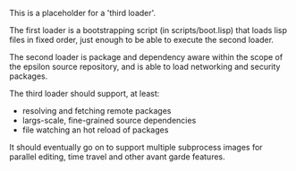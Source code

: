 This is a placeholder for a 'third loader'.

The first loader is a bootstrapping script (in scripts/boot.lisp)
that loads lisp files in fixed order, just enough to be able to
execute the second loader.

The second loader is package and dependency aware within the scope of
the epsilon source repository, and is able to load networking and
security packages.

The third loader should support, at least:

- resolving and fetching remote packages
- largs-scale, fine-grained source dependencies
- file watching an hot reload of packages

It should eventually go on to support multiple subprocess images for
parallel editing, time travel and other avant garde features.
